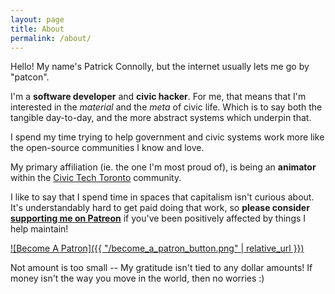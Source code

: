 ```yaml
---
layout: page
title: About
permalink: /about/
---
```

Hello! My name's Patrick Connolly, but the internet usually lets me go by
"patcon".

I'm a **software developer** and **civic hacker**. For me, that means that I'm
interested in the _material_ and the _meta_ of civic life. Which is to say both
the tangible day-to-day, and the more abstract systems which underpin that.

I spend my time trying to help government and civic systems work more like the
open-source communities I know and love.

My primary affiliation (ie. the one I'm most proud of), is being an **animator**
within the [Civic Tech Toronto](http://civictech.ca) community.

I like to say that I spend time in spaces that capitalism isn't curious
about. It's understandably hard to get paid doing that work, so **please
consider [supporting me on Patreon][patreon]** if you've been positively
affected by things I help maintain!

[![Become A Patron]({{ "/become_a_patron_button.png" | relative_url }})][patreon]

Not amount is too small -- My gratitude isn't tied to any dollar amounts!
If money isn't the way you move in the world, then no worries :)

   [patreon]: https://www.patreon.com/patcon
